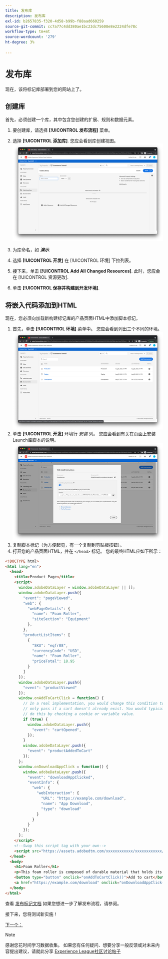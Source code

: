 ```yaml
---
title: 发布库
description: 发布库
exl-id: b2657835-f320-4d58-b99b-f88aad660259
source-git-commit: cc7a77c4dd380ae1bc23dc75608e8e2224dfe78c
workflow-type: tm+mt
source-wordcount: '279'
ht-degree: 3%

---
```


# 发布库

现在，该将标记库部署到您的网站上了。

## 创建库

首先，必须创建一个库，其中包含您创建的扩展、规则和数据元素。

1. 要创建库，请选择 **[!UICONTROL 发布流程]** 菜单。
1. 选择 **[!UICONTROL 添加库]**. 您应会看到库创建视图。
   ![标记库创建](../assets/tags-library-creation.png)

1. 为库命名，如 **_演示_**.
1. 选择 **[!UICONTROL 开发]** 在 [!UICONTROL 环境] 下拉列表。
1. 接下来，单击 **[!UICONTROL Add All Changed Resources]**.
此时，您应会在 [!UICONTROL 资源更改].
1. 单击 **[!UICONTROL 保存并构建到开发环境]**.

## 将嵌入代码添加到HTML

现在，您必须向加载新构建标记库的产品页面HTML中添加脚本标记。

1. 首先，单击 **[!UICONTROL 环境]** 菜单中。 您应会看到列出三个不同的环境。
   ![标记环境](../assets/tags-environments.png)
1. 单击 **[!UICONTROL 开发]** 环境行 _安装_ 列。 您应会看到有关在页面上安装Launch库脚本的说明。
   ![标记安装说明](../assets/tags-installation-instructions.png)
1. 复制脚本标记（为方便起见，有一个复制到剪贴板按钮）。
1. 打开您的产品页面HTML，并在 `</head>` 标记。 您的最终HTML应如下所示：

```html
<!DOCTYPE html>
<html lang="en">
  <head>
    <title>Product Page</title>
    <script>
      window.adobeDataLayer = window.adobeDataLayer || [];
      window.adobeDataLayer.push({
        "event": "pageViewed",
        "web": {
          "webPageDetails": {
            "name": "Foam Roller",
            "siteSection": "Equipment"
          },
        },
        "productListItems": [
          {
            "SKU": "eqfr08",
            "currencyCode": "USD",
            "name": "Foam Roller",
            "priceTotal": 18.95
          }
        ]
      });
      window.adobeDataLayer.push({
        "event": "productViewed"
      });
      window.onAddToCartClick = function() {
        // In a real implementation, you would change this condition to 
        // only pass if a cart doesn't already exist. You would typically 
        // do this by checking a cookie or variable value.
        if (true) {
          window.adobeDataLayer.push({
            "event": "cartOpened",
          });
        }
        window.adobeDataLayer.push({
          "event": "productAddedToCart"
        });
      };
      window.onDownloadAppClick = function() {
        window.adobeDataLayer.push({
          "event": "downloadAppClicked",
          "eventInfo": {
            "web": {
              "webInteraction": {
                "URL": "https://example.com/download",
                "name": "App Download",
                "type": "download"
              }
            }
          }
        });
      };
    </script>
    <!--Swap this script tag with your own-->
    <script src="https://assets.adobedtm.com/xxxxxxxxxxxx/xxxxxxxxxxxx/launch-xxxxxxxxxxxx-development.min.js" async></script>
  </head>
  <body>
    <h1>Foam Roller</h1>
    <p>This foam roller is composed of durable material that holds its shape and delivers deep tissue therapy. Purchase now for only $18.95!</p>
    <button type="button" onclick="onAddToCartClick()">Add to cart</button>
    <a href="https://example.com/download" onclick="onDownloadAppClick()">Download the app</a>
  </body>
</html>
```

查看 [发布标记文档](https://experienceleague.adobe.com/docs/experience-platform/tags/publish/overview.html) 如果您想进一步了解发布流程，请参阅。

接下来，您将测试新实施！

[下一个： ](../test-the-implementation.md)

>[!NOTE]
>
>感谢您花时间学习数据收集。 如果您有任何疑问、想要分享一般反馈或对未来内容提出建议，请就此分享 [Experience League社区讨论帖子](https://experienceleaguecommunities.adobe.com/t5/adobe-experience-platform-launch/tutorial-discussion-use-adobe-experience-platform-data/m-p/543877)
